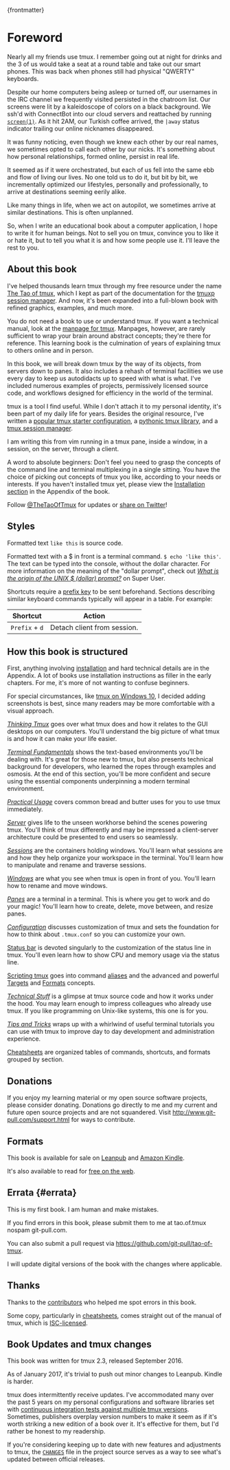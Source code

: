 
{frontmatter}
 
# Foreword 

Nearly all my friends use tmux. I remember going out at night for drinks and the
3 of us would take a seat at a round table and take out our smart phones. This
was back when phones still had physical "QWERTY" keyboards.

Despite our home computers being asleep or turned off, our usernames in the IRC
channel we frequently visited persisted in the chatroom list. Our screens were
lit by a kaleidoscope of colors on a black background. We ssh'd with ConnectBot
into our cloud servers and reattached by running [`screen(1)`](https://en.wikipedia.org/wiki/GNU_Screen).
As it hit 2AM, our Turkish coffee arrived, the `|away` status indicator trailing
our online nicknames disappeared.

It was funny noticing, even though we knew each other by our real names, we
sometimes opted to call each other by our nicks. It's something about how
personal relationships, formed online, persist in real life.

It seemed as if it were orchestrated, but each of us fell into the same ebb and
flow of living our lives. No one told us to do it, but bit by bit, we
incrementally optimized our lifestyles, personally and professionally, to arrive
at destinations seeming eerily alike.

Like many things in life, when we act on autopilot, we sometimes arrive at
similar destinations. This is often unplanned.

So, when I write an educational book about a computer application, I hope to
write it for human beings. Not to sell you on tmux, convince you to like it or
hate it, but to tell you what it is and how some people use it. I'll leave the
rest to you.

## About this book

I've helped thousands learn tmux through my free resource under the name
[The Tao of tmux](https://tmuxp.git-pull.com/en/latest/about_tmux.html), which I
kept as part of the documentation for the [tmuxp session manager](https://github.com/tony/tmuxp).
And now, it's been expanded into a full-blown book with refined graphics,
examples, and much more.

You do not need a book to use or understand tmux. If you want a technical
manual, look at the [manpage for tmux](http://man.openbsd.org/OpenBSD-current/man1/tmux.1).
Manpages, however, are rarely sufficient to wrap your brain around
abstract concepts; they're there for reference. This learning book is the
culmination of years of explaining tmux to others online and in person.

In this book, we will break down tmux by the way of its objects, from servers
down to panes. It also includes a rehash of terminal facilities we use every day
to keep us autodidacts up to speed with what is what. I've included numerous
examples of projects, permissively licensed source code, and workflows designed
for efficiency in the world of the terminal.

tmux is a tool I find useful. While I don't attach it to my personal identity,
it's been part of my daily life for years. Besides the original resource,
I've written a [popular tmux starter configuration](https://github.com/tony/tmux-config),
a [pythonic tmux library](https://libtmux.git-pull.com), and a
[tmux session manager](https://tmuxp.git-pull.com).

I am writing this from vim running in a tmux pane, inside a window, in a session, on
the server, through a client.

A word to absolute beginners: Don't feel you need to grasp the concepts
of the command line and terminal multiplexing in a single sitting. You have the
choice of picking out concepts of tmux you like, according to your
needs or interests. If you haven't installed tmux yet, please view the
[Installation section](#appendix-installation) in the Appendix of the book.

Follow [@TheTaoOfTmux](https://twitter.com/TheTaoOfTmux) for
updates or [share on Twitter](https://twitter.com/intent/tweet?text=I%27m%20reading%20The%20Tao%20of%20tmux%20online%20at&url=https://leanpub.com/the-tao-of-tmux/read&hashtags=tmux&via=TheTaoOfTmux)!

## Styles

Formatted text `like this` is source code.

Formatted text with a $ in front is a terminal command. `$ echo 'like this'`.
The text can be typed into the console, without the dollar character. For more
information on the meaning of the "dollar prompt", check out [*What is the origin of the UNIX $ (dollar)
prompt?*](https://superuser.com/questions/57575/what-is-the-origin-of-the-unix-dollar-prompt)
on Super User.

Shortcuts require a [prefix key](#prefix-key) to be sent beforehand. Sections
describing similar keyboard commands typically will appear in a table. For
example:

| Shortcut         | Action                                             |
|------------------|----------------------------------------------------|
|`Prefix` + `d`    | Detach client from session.                        |

## How this book is structured

First, anything involving [installation](http://man.openbsd.org/OpenBSD-current/man1/tmux.1)
and hard technical details are in the Appendix. A lot of books use installation
instructions as filler in the early chapters. For me, it's more of not wanting
to confuse beginners.

For special circumstances, like [tmux on Windows 10](#appendix-windows-bash), I
decided adding screenshots is best, since many readers may be more comfortable
with a visual approach.

[*Thinking Tmux*](#thinking-tmux) goes over what tmux does and how it relates to
the GUI desktops on our computers.  You'll understand the big picture of
what tmux is and how it can make your life easier.

[*Terminal Fundamentals*](#terminal-fundamentals) shows the text-based
environments you'll be dealing with. It's great for those new to tmux, but also
presents technical background for developers, who learned the ropes through
examples and osmosis. At the end of this section, you'll be more confident and
secure using the essential components underpinning a modern terminal
environment.

[*Practical Usage*](#practical-usage) covers common bread and
butter uses for you to use tmux immediately.

[*Server*](#server) gives life to the unseen workhorse behind the scenes
powering tmux. You'll think of tmux differently and may be impressed a
client-server architecture could be presented to end users so seamlessly.

[*Sessions*](#sessions) are the containers holding windows. You'll learn what
sessions are and how they help organize your workspace in the terminal. You'll
learn how to manipulate and rename and traverse sessions.

[*Windows*](#windows) are what you see when tmux is open in front of you.
You'll learn how to rename and move windows. 

[*Panes*](#panes) are a terminal in a terminal. This is where you get to work and
do your magic! You'll learn how to create, delete, move between, and resize
panes.

[*Configuration*](#config) discusses customization of tmux and sets the
foundation for how to think about `.tmux.conf` so you can customize your own.

[Status bar](#status-bar) is devoted singularly to the customization of the
status line in tmux. You'll even learn how to show CPU and memory usage via the
status line.

[Scripting tmux](#scripting-tmux) goes into command [aliases](#aliases)
and the advanced and powerful [Targets](#targets) and [Formats](#formats)
concepts.

[*Technical Stuff*](#technical-stuff) is a glimpse at tmux source code and how it
works under the hood. You may learn enough to impress colleagues who already use
tmux. If you like programming on Unix-like systems, this one is for you.

[*Tips and Tricks*](#tips-and-tricks) wraps up with a whirlwind of useful
terminal tutorials you can use with tmux to improve day to day development and
administration experience.

[Cheatsheets](#appendix-cheatsheets) are organized tables of commands,
shortcuts, and formats grouped by section.

## Donations

If you enjoy my learning material or my open source software projects, please
consider donating. Donations go directly to me and my current and future open source
projects and are not squandered. Visit <http://www.git-pull.com/support.html>
for ways to contribute.

## Formats

This book is available for sale on [Leanpub](https://leanpub.com/the-tao-of-tmux) and [Amazon Kindle](http://amzn.to/2gPfRhC).

It's also available to read for [free on the web](https://leanpub.com/the-tao-of-tmux/read).

## Errata {#errata}

This is my first book. I am human and make mistakes.

If you find errors in this book, please submit them to me at tao.of.tmux <AT>
nospam git-pull.com.

You can also submit a pull request via <https://github.com/git-pull/tao-of-tmux>.

I will update digital versions of the book with the changes where applicable.

## Thanks

Thanks to the [contributors](https://github.com/git-pull/tao-of-tmux/graphs/contributors)
who helped me spot errors in this book.

Some copy, particularly in [cheatsheets](#appendix-cheatsheets), comes straight out
of the manual of tmux, which is [ISC-licensed](https://github.com/tmux/tmux/blob/master/COPYING).

## Book Updates and tmux changes

This book was written for tmux 2.3, released September 2016.

As of January 2017, it's trivial to push out minor changes to
Leanpub. Kindle is harder.

tmux does intermittently receive updates. I've accommodated many over the past 5
years on my personal configurations and software libraries set with [continuous integration tests against multiple tmux versions](https://github.com/tony/libtmux/blob/master/.travis.yml).
Sometimes, publishers overplay version numbers to make it seem as if it's worth
striking a new edition of a book over it. It's effective for them, but I'd
rather be honest to my readership.

If you're considering keeping up to date with new features and adjustments to tmux,
the [`CHANGES`](https://github.com/tmux/tmux/blob/master/CHANGES) file in the
project source serves as a way to see what's updated between official releases.
